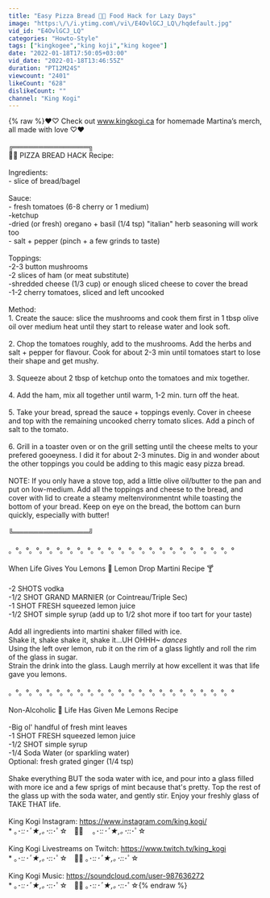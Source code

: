 ```yaml
---
title: "Easy Pizza Bread 🍕🍞 Food Hack for Lazy Days"
image: "https:\/\/i.ytimg.com\/vi\/E4OvlGCJ_LQ\/hqdefault.jpg"
vid_id: "E4OvlGCJ_LQ"
categories: "Howto-Style"
tags: ["kingkogee","king koji","king kogee"]
date: "2022-01-18T17:50:05+03:00"
vid_date: "2022-01-18T13:46:55Z"
duration: "PT12M24S"
viewcount: "2401"
likeCount: "628"
dislikeCount: ""
channel: "King Kogi"
---
```

{% raw %}♥♡ Check out www.kingkogi.ca for homemade Martina’s merch, all made with love ♡♥<br /><br />╔═══════════════╗<br />    🍕🍞 PIZZA BREAD HACK Recipe:<br /><br />Ingredients:<br />- slice of bread/bagel<br /><br />Sauce:<br />- fresh tomatoes (6-8 cherry or 1 medium)<br />-ketchup<br />-dried (or fresh) oregano + basil (1/4 tsp) &quot;italian&quot; herb seasoning will work too<br />- salt + pepper  (pinch + a few grinds to taste)<br /><br />Toppings:<br />-2-3 button mushrooms <br />-2 slices of ham (or meat substitute)<br /> -shredded cheese  (1/3 cup) or enough sliced cheese to cover the bread<br />-1-2 cherry tomatoes, sliced and left uncooked<br /><br />Method:<br />1. Create the sauce: slice the mushrooms and cook them first in 1 tbsp olive oil over medium heat until they start to release water and look soft. <br /><br />2. Chop the tomatoes roughly, add to the mushrooms. Add the herbs and salt + pepper for flavour.  Cook for about 2-3 min until tomatoes start to lose their shape and get mushy.<br /><br />3. Squeeze about 2 tbsp of ketchup onto the tomatoes and mix together.<br /><br />4. Add the ham, mix all together until warm, 1-2 min. turn off the heat.<br /><br />5. Take your bread, spread the sauce + toppings evenly. Cover in cheese and top with the remaining uncooked cherry tomato slices. Add a pinch of salt to the tomato.<br /><br />6. Grill in a toaster oven or on the grill setting until the cheese melts to your prefered gooeyness. I did it for about 2-3 minutes. Dig in and wonder about the other toppings you could be adding to this magic easy pizza bread.<br /><br />NOTE: If you only have a stove top,  add a little olive oil/butter to the pan and put on low-medium. Add all the toppings and cheese to the bread, and cover with lid to create a steamy meltenvironmentnt while toasting the bottom of your bread. Keep on eye on the bread, the bottom can burn quickly, especially with butter! <br /><br />╚═══════════════╝<br /><br />。°。°。°。°。°。°。°。°。°。°。°。°。°。°。°。°。°。°。°。°。°。°<br /><br />When Life Gives You Lemons  🍋 Lemon Drop Martini Recipe 🍸<br /><br />-2 SHOTS vodka<br />-1/2 SHOT GRAND MARNIER (or Cointreau/Triple Sec)<br />-1 SHOT FRESH squeezed lemon juice<br />-1/2 SHOT simple syrup (add up to 1/2 shot more if too tart for your taste)<br /><br />Add all ingredients into martini shaker filled with ice. <br />Shake it, shake shake it, shake it...UH OHHH~ *dances*<br />Using the left over lemon, rub it on the rim of a glass lightly and roll the rim of the glass in sugar.<br />Strain the drink into the glass. Laugh merrily at how excellent it was that life gave you lemons.<br /><br />。°。°。°。°。°。°。°。°。°。°。°。°。°。°。°。°。°。°。°。°。°。°<br /><br />Non-Alcoholic 🍋 Life Has Given Me Lemons Recipe <br /><br />-Big ol' handful of fresh mint leaves<br />-1 SHOT FRESH squeezed lemon juice<br />-1/2 SHOT simple syrup<br />-1/4 Soda Water (or sparkling water)<br />Optional: fresh grated ginger (1/4 tsp)<br /><br />Shake everything BUT the soda water with ice, and pour into a glass filled with more ice and a few sprigs of mint because that's pretty. Top the rest of the glass up with the soda water, and gently stir. Enjoy your freshly glass of TAKE THAT life.<br /><br />King Kogi Instagram: <a rel="nofollow" target="blank" href="https://www.instagram.com/king.kogi/">https://www.instagram.com/king.kogi/</a><br />* ｡･:*:･ﾟ★,｡･:*:･ﾟ☆　👑🐷　 ｡･:*:･ﾟ★,｡･:*:･ﾟ☆<br /><br />King Kogi Livestreams on Twitch: <a rel="nofollow" target="blank" href="https://www.twitch.tv/king_kogi">https://www.twitch.tv/king_kogi</a><br />* ｡･:*:･ﾟ★,｡･:*:･ﾟ☆　👑🐷  ｡･:*:･ﾟ★,｡･:*:･ﾟ☆<br /><br />King Kogi Music: <a rel="nofollow" target="blank" href="https://soundcloud.com/user-987636272">https://soundcloud.com/user-987636272</a><br />* ｡･:*:･ﾟ★,｡･:*:･ﾟ☆　👑🐷  ｡･:*:･ﾟ★,｡･:*:･ﾟ☆{% endraw %}
